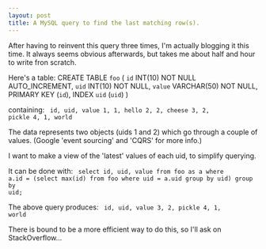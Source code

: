 ```yaml
---
layout: post
title: A MySQL query to find the last matching row(s).
---
```


After having to reinvent this query three times, I'm actually blogging it this time.  It always seems obvious afterwards, but takes me about half and hour to write fron scratch.

Here's a table:
    CREATE TABLE `foo` (
      `id` INT(10) NOT NULL AUTO_INCREMENT,
      `uid` INT(10) NOT NULL,
      `value` VARCHAR(50) NOT NULL,
      PRIMARY KEY (`id`),
      INDEX `uid` (`uid`)
    )

containing:
<code>
id, uid, value
 1,   1, hello
 2,   2, cheese
 3,   2, pickle
 4,   1, world
</code>

The data represents two objects (uids 1 and 2) which go through a couple of values.  (Google 'event sourcing' and 'CQRS' for more info.) 

I want to make a view of the 'latest' values of each uid, to simplify querying.

It can be done with:
<code>
select id, uid, value 
from foo as a
where a.id = (select max(id) from foo where uid = a.uid group by uid)
group by uid;
</code>

The above query produces:
<code>
id, uid, value
 3,   2, pickle
 4,   1, world
</code>

There is bound to be a more efficient way to do this, so I'll ask on StackOverflow...
